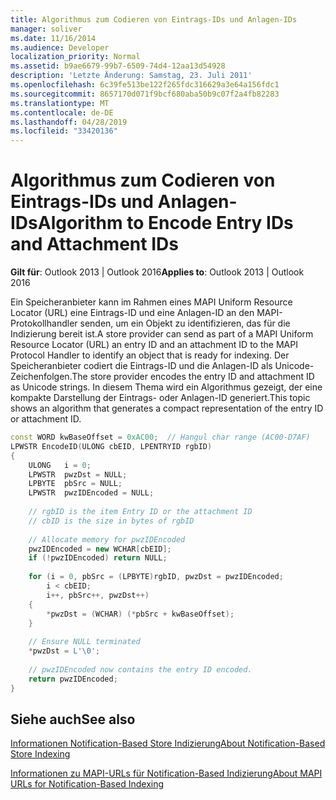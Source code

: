 ```yaml
---
title: Algorithmus zum Codieren von Eintrags-IDs und Anlagen-IDs
manager: soliver
ms.date: 11/16/2014
ms.audience: Developer
localization_priority: Normal
ms.assetid: b9ae6679-99b7-6509-74d4-12aa13d54928
description: 'Letzte Änderung: Samstag, 23. Juli 2011'
ms.openlocfilehash: 6c39fe513be122f265fdc316629a3e64a156fdc1
ms.sourcegitcommit: 8657170d071f9bcf680aba50b9c07f2a4fb82283
ms.translationtype: MT
ms.contentlocale: de-DE
ms.lasthandoff: 04/28/2019
ms.locfileid: "33420136"
---
```

# <a name="algorithm-to-encode-entry-ids-and-attachment-ids"></a><span data-ttu-id="ba3d1-103">Algorithmus zum Codieren von Eintrags-IDs und Anlagen-IDs</span><span class="sxs-lookup"><span data-stu-id="ba3d1-103">Algorithm to Encode Entry IDs and Attachment IDs</span></span>

  
  
<span data-ttu-id="ba3d1-104">**Gilt für**: Outlook 2013 | Outlook 2016</span><span class="sxs-lookup"><span data-stu-id="ba3d1-104">**Applies to**: Outlook 2013 | Outlook 2016</span></span> 
  
<span data-ttu-id="ba3d1-105">Ein Speicheranbieter kann im Rahmen eines MAPI Uniform Resource Locator (URL) eine Eintrags-ID und eine Anlagen-ID an den MAPI-Protokollhandler senden, um ein Objekt zu identifizieren, das für die Indizierung bereit ist.</span><span class="sxs-lookup"><span data-stu-id="ba3d1-105">A store provider can send as part of a MAPI Uniform Resource Locator (URL) an entry ID and an attachment ID to the MAPI Protocol Handler to identify an object that is ready for indexing.</span></span> <span data-ttu-id="ba3d1-106">Der Speicheranbieter codiert die Eintrags-ID und die Anlagen-ID als Unicode-Zeichenfolgen.</span><span class="sxs-lookup"><span data-stu-id="ba3d1-106">The store provider encodes the entry ID and attachment ID as Unicode strings.</span></span> <span data-ttu-id="ba3d1-107">In diesem Thema wird ein Algorithmus gezeigt, der eine kompakte Darstellung der Eintrags- oder Anlagen-ID generiert.</span><span class="sxs-lookup"><span data-stu-id="ba3d1-107">This topic shows an algorithm that generates a compact representation of the entry ID or attachment ID.</span></span>
  
```cpp
const WORD kwBaseOffset = 0xAC00;  // Hangul char range (AC00-D7AF) 
LPWSTR EncodeID(ULONG cbEID, LPENTRYID rgbID) 
{ 
    ULONG   i = 0; 
    LPWSTR  pwzDst = NULL; 
    LPBYTE  pbSrc = NULL; 
    LPWSTR  pwzIDEncoded = NULL; 
 
    // rgbID is the item Entry ID or the attachment ID 
    // cbID is the size in bytes of rgbID 
 
    // Allocate memory for pwzIDEncoded 
    pwzIDEncoded = new WCHAR[cbEID]; 
    if (!pwzIDEncoded) return NULL; 
 
    for (i = 0, pbSrc = (LPBYTE)rgbID, pwzDst = pwzIDEncoded; 
        i < cbEID; 
        i++, pbSrc++, pwzDst++) 
    { 
        *pwzDst = (WCHAR) (*pbSrc + kwBaseOffset); 
    } 
 
    // Ensure NULL terminated 
    *pwzDst = L'\0'; 
 
    // pwzIDEncoded now contains the entry ID encoded. 
    return pwzIDEncoded; 
}
```

## <a name="see-also"></a><span data-ttu-id="ba3d1-108">Siehe auch</span><span class="sxs-lookup"><span data-stu-id="ba3d1-108">See also</span></span>



[<span data-ttu-id="ba3d1-109">Informationen Notification-Based Store Indizierung</span><span class="sxs-lookup"><span data-stu-id="ba3d1-109">About Notification-Based Store Indexing</span></span>](about-notification-based-store-indexing.md)
  
[<span data-ttu-id="ba3d1-110">Informationen zu MAPI-URLs für Notification-Based Indizierung</span><span class="sxs-lookup"><span data-stu-id="ba3d1-110">About MAPI URLs for Notification-Based Indexing</span></span>](about-mapi-urls-for-notification-based-indexing.md)

